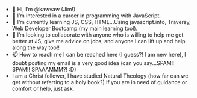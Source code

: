 - 👋 Hi, I’m @kawvaw (Jim!)
- 👀 I’m interested in a career in programming with JavaScript.
- 🌱 I’m currently learning JS, CSS, HTML...Using javascript.info, Traversy, Web Developer Bootcamp (my main learning tool).
- 💞️ I’m looking to collaborate with anyone who is willing to help me get better at JS, give me advice on jobs, and anyone I can lift up and help along the way too!!
- 📫 How to reach me I can be reached here (I guess?! I am new here), I doubt posting my email is a very good idea (can you say...SPAM!! SPAM!! SPAAAMMM?! :D)
- I am a Christ follower, I have studied Natural Theology (how far can we get without referring to a holy book?) If you are in need of guidance or comfort or help, just ask.
<!---
kawvaw/kawvaw is a ✨ special ✨ repository because its `README.md` (this file) appears on your GitHub profile.
You can click the Preview link to take a look at your changes.
--->
